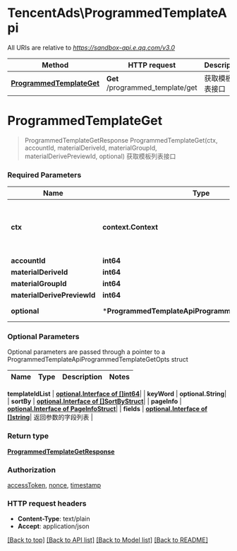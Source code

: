 # TencentAds\ProgrammedTemplateApi

All URIs are relative to *https://sandbox-api.e.qq.com/v3.0*

Method | HTTP request | Description
------------- | ------------- | -------------
[**ProgrammedTemplateGet**](ProgrammedTemplateApi.md#ProgrammedTemplateGet) | **Get** /programmed_template/get | 获取模板列表接口


# **ProgrammedTemplateGet**
> ProgrammedTemplateGetResponse ProgrammedTemplateGet(ctx, accountId, materialDeriveId, materialGroupId, materialDerivePreviewId, optional)
获取模板列表接口

### Required Parameters

Name | Type | Description  | Notes
------------- | ------------- | ------------- | -------------
 **ctx** | **context.Context** | context for authentication, logging, cancellation, deadlines, tracing, etc.
  **accountId** | **int64**|  | 
  **materialDeriveId** | **int64**|  | 
  **materialGroupId** | **int64**|  | 
  **materialDerivePreviewId** | **int64**|  | 
 **optional** | ***ProgrammedTemplateApiProgrammedTemplateGetOpts** | optional parameters | nil if no parameters

### Optional Parameters
Optional parameters are passed through a pointer to a ProgrammedTemplateApiProgrammedTemplateGetOpts struct

Name | Type | Description  | Notes
------------- | ------------- | ------------- | -------------




 **templateIdList** | [**optional.Interface of []int64**](int64.md)|  | 
 **keyWord** | **optional.String**|  | 
 **sortBy** | [**optional.Interface of []SortByStruct**](SortByStruct.md)|  | 
 **pageInfo** | [**optional.Interface of PageInfoStruct**](PageInfoStruct.md)|  | 
 **fields** | [**optional.Interface of []string**](string.md)| 返回参数的字段列表 | 

### Return type

[**ProgrammedTemplateGetResponse**](ProgrammedTemplateGetResponse.md)

### Authorization

[accessToken](../README.md#accessToken), [nonce](../README.md#nonce), [timestamp](../README.md#timestamp)

### HTTP request headers

 - **Content-Type**: text/plain
 - **Accept**: application/json

[[Back to top]](#) [[Back to API list]](../README.md#documentation-for-api-endpoints) [[Back to Model list]](../README.md#documentation-for-models) [[Back to README]](../README.md)

